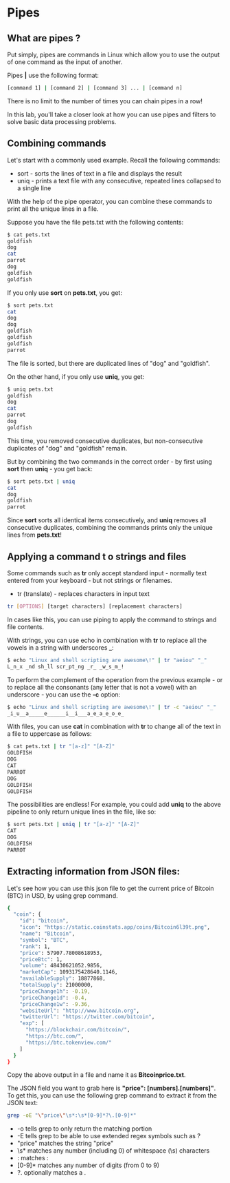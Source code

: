# Pipes

## What are pipes ?

Put simply, pipes are commands in Linux which allow you to use the output of one command as the input of another.

Pipes **|** use the following format:

```bash
[command 1] | [command 2] | [command 3] ... | [command n]
```

There is no limit to the number of times you can chain pipes in a row!

In this lab, you'll take a closer look at how you can use pipes and filters to solve basic data processing problems.

## Combining commands

Let's start with a commonly used example. Recall the following commands:

- sort - sorts the lines of text in a file and displays the result
- uniq - prints a text file with any consecutive, repeated lines collapsed to a single line

With the help of the pipe operator, you can combine these commands to print all the unique lines in a file.

Suppose you have the file pets.txt with the following contents:

```bash
$ cat pets.txt
goldfish
dog
cat
parrot
dog
goldfish
goldfish
```

If you only use **sort** on **pets.txt**, you get:

```bash
$ sort pets.txt
cat
dog
dog
goldfish
goldfish
goldfish
parrot
```

The file is sorted, but there are duplicated lines of "dog" and "goldfish".

On the other hand, if you only use **uniq**, you get:

```bash
$ uniq pets.txt
goldfish
dog
cat
parrot
dog
goldfish
```

This time, you removed consecutive duplicates, but non-consecutive duplicates of "dog" and "goldfish" remain.

But by combining the two commands in the correct order - by first using **sort** then **uniq** - you get back:

```bash
$ sort pets.txt | uniq
cat
dog
goldfish
parrot
```

Since **sort** sorts all identical items consecutively, and **uniq** removes all consecutive duplicates, combining the commands prints only the unique lines from **pets.txt**!

## Applying a command t o strings and files

Some commands such as **tr** only accept standard input - normally text entered from your keyboard - but not strings or filenames.

- tr (translate) - replaces characters in input text

```bash
tr [OPTIONS] [target characters] [replacement characters]
```

In cases like this, you can use piping to apply the command to strings and file contents.

With strings, you can use echo in combination with **tr** to replace all the vowels in a string with underscores **_**:

```bash
$ echo "Linux and shell scripting are awesome\!" | tr "aeiou" "_"
L_n_x _nd sh_ll scr_pt_ng _r_ _w_s_m_!
```

To perform the complement of the operation from the previous example - or to replace all the consonants (any letter that is not a vowel) with an underscore - you can use the **-c** option:

```bash
$ echo "Linux and shell scripting are awesome\!" | tr -c "aeiou" "_"
_i_u__a_____e______i__i___a_e_a_e_o_e_
```

With files, you can use **cat** in combination with **tr** to change all of the text in a file to uppercase as follows:

```bash
$ cat pets.txt | tr "[a-z]" "[A-Z]"
GOLDFISH
DOG
CAT
PARROT
DOG
GOLDFISH
GOLDFISH
```

The possibilities are endless! For example, you could add **uniq** to the above pipeline to only return unique lines in the file, like so:

```bash
$ sort pets.txt | uniq | tr "[a-z]" "[A-Z]"
CAT
DOG
GOLDFISH
PARROT
```

## Extracting information from JSON files:

Let's see how you can use this json file to get the current price of Bitcoin (BTC) in USD, by using grep command.

```bash
{
  "coin": {
    "id": "bitcoin",
    "icon": "https://static.coinstats.app/coins/Bitcoin6l39t.png",
    "name": "Bitcoin",
    "symbol": "BTC",
    "rank": 1,
    "price": 57907.78008618953,
    "priceBtc": 1,
    "volume": 48430621052.9856,
    "marketCap": 1093175428640.1146,
    "availableSupply": 18877868,
    "totalSupply": 21000000,
    "priceChange1h": -0.19,
    "priceChange1d": -0.4,
    "priceChange1w": -9.36,
    "websiteUrl": "http://www.bitcoin.org",
    "twitterUrl": "https://twitter.com/bitcoin",
    "exp": [
      "https://blockchair.com/bitcoin/",
      "https://btc.com/",
      "https://btc.tokenview.com/"
    ]
  }
}
```

Copy the above output in a file and name it as **Bitcoinprice.txt**.

The JSON field you want to grab here is **"price": [numbers].[numbers]"**. To get this, you can use the following grep command to extract it from the JSON text:

```bash
grep -oE "\"price\"\s*:\s*[0-9]*?\.[0-9]*"
```

- -o tells grep to only return the matching portion
- -E tells grep to be able to use extended regex symbols such as ?
- \"price\" matches the string "price"
- \s* matches any number (including 0) of whitespace (\s) characters
- : matches :
- [0-9]* matches any number of digits (from 0 to 9)
- ?\. optionally matches a .

